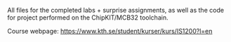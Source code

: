 All files for the completed labs + surprise assignments, as well as the code for project performed on the ChipKIT/MCB32 toolchain.

Course webpage: https://www.kth.se/student/kurser/kurs/IS1200?l=en
